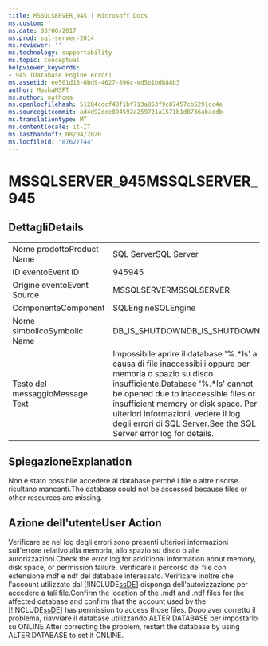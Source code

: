 ```yaml
---
title: MSSQLSERVER_945 | Microsoft Docs
ms.custom: ''
ms.date: 03/06/2017
ms.prod: sql-server-2014
ms.reviewer: ''
ms.technology: supportability
ms.topic: conceptual
helpviewer_keywords:
- 945 (Database Engine error)
ms.assetid: ee501d13-0bd9-4627-896c-ed5b1bdb88b3
author: MashaMSFT
ms.author: mathoma
ms.openlocfilehash: 51284cdcf48f1bf713a853f9c87457cb5291cc4e
ms.sourcegitcommit: ad4d92dce894592a259721a1571b1d8736abacdb
ms.translationtype: MT
ms.contentlocale: it-IT
ms.lasthandoff: 08/04/2020
ms.locfileid: "87627744"
---
```

# <a name="mssqlserver_945"></a><span data-ttu-id="16c5c-102">MSSQLSERVER_945</span><span class="sxs-lookup"><span data-stu-id="16c5c-102">MSSQLSERVER_945</span></span>
    
## <a name="details"></a><span data-ttu-id="16c5c-103">Dettagli</span><span class="sxs-lookup"><span data-stu-id="16c5c-103">Details</span></span>  
  
|||  
|-|-|  
|<span data-ttu-id="16c5c-104">Nome prodotto</span><span class="sxs-lookup"><span data-stu-id="16c5c-104">Product Name</span></span>|<span data-ttu-id="16c5c-105">SQL Server</span><span class="sxs-lookup"><span data-stu-id="16c5c-105">SQL Server</span></span>|  
|<span data-ttu-id="16c5c-106">ID evento</span><span class="sxs-lookup"><span data-stu-id="16c5c-106">Event ID</span></span>|<span data-ttu-id="16c5c-107">945</span><span class="sxs-lookup"><span data-stu-id="16c5c-107">945</span></span>|  
|<span data-ttu-id="16c5c-108">Origine evento</span><span class="sxs-lookup"><span data-stu-id="16c5c-108">Event Source</span></span>|<span data-ttu-id="16c5c-109">MSSQLSERVER</span><span class="sxs-lookup"><span data-stu-id="16c5c-109">MSSQLSERVER</span></span>|  
|<span data-ttu-id="16c5c-110">Componente</span><span class="sxs-lookup"><span data-stu-id="16c5c-110">Component</span></span>|<span data-ttu-id="16c5c-111">SQLEngine</span><span class="sxs-lookup"><span data-stu-id="16c5c-111">SQLEngine</span></span>|  
|<span data-ttu-id="16c5c-112">Nome simbolico</span><span class="sxs-lookup"><span data-stu-id="16c5c-112">Symbolic Name</span></span>|<span data-ttu-id="16c5c-113">DB_IS_SHUTDOWN</span><span class="sxs-lookup"><span data-stu-id="16c5c-113">DB_IS_SHUTDOWN</span></span>|  
|<span data-ttu-id="16c5c-114">Testo del messaggio</span><span class="sxs-lookup"><span data-stu-id="16c5c-114">Message Text</span></span>|<span data-ttu-id="16c5c-115">Impossibile aprire il database '%.\*ls' a causa di file inaccessibili oppure per memoria o spazio su disco insufficiente.</span><span class="sxs-lookup"><span data-stu-id="16c5c-115">Database '%.\*ls' cannot be opened due to inaccessible files or insufficient memory or disk space.</span></span>  <span data-ttu-id="16c5c-116">Per ulteriori informazioni, vedere il log degli errori di SQL Server.</span><span class="sxs-lookup"><span data-stu-id="16c5c-116">See the SQL Server error log for details.</span></span>|  
  
## <a name="explanation"></a><span data-ttu-id="16c5c-117">Spiegazione</span><span class="sxs-lookup"><span data-stu-id="16c5c-117">Explanation</span></span>  
 <span data-ttu-id="16c5c-118">Non è stato possibile accedere al database perché i file o altre risorse risultano mancanti.</span><span class="sxs-lookup"><span data-stu-id="16c5c-118">The database could not be accessed because files or other resources are missing.</span></span>  
  
## <a name="user-action"></a><span data-ttu-id="16c5c-119">Azione dell'utente</span><span class="sxs-lookup"><span data-stu-id="16c5c-119">User Action</span></span>  
 <span data-ttu-id="16c5c-120">Verificare se nel log degli errori sono presenti ulteriori informazioni sull'errore relativo alla memoria, allo spazio su disco o alle autorizzazioni.</span><span class="sxs-lookup"><span data-stu-id="16c5c-120">Check the error log for additional information about memory, disk space, or permission failure.</span></span> <span data-ttu-id="16c5c-121">Verificare il percorso dei file con estensione mdf e ndf del database interessato. Verificare inoltre che l'account utilizzato dal [!INCLUDE[ssDE](../../includes/ssde-md.md)] disponga dell'autorizzazione per accedere a tali file.</span><span class="sxs-lookup"><span data-stu-id="16c5c-121">Confirm the location of the .mdf and .ndf files for the affected database and confirm that the account used by the [!INCLUDE[ssDE](../../includes/ssde-md.md)] has permission to access those files.</span></span> <span data-ttu-id="16c5c-122">Dopo aver corretto il problema, riavviare il database utilizzando ALTER DATABASE per impostarlo su ONLINE.</span><span class="sxs-lookup"><span data-stu-id="16c5c-122">After correcting the problem, restart the database by using ALTER DATABASE to set it ONLINE.</span></span>  
  
  
